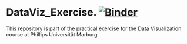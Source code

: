 # DataViz_Exercise.                      [![Binder](https://mybinder.org/badge_logo.svg)](https://mybinder.org/v2/gh/Sombiri/DataViz_Exercise/master)
This repository is part of the practical exercise for the Data Visualization course at Phillips Universität Marburg



